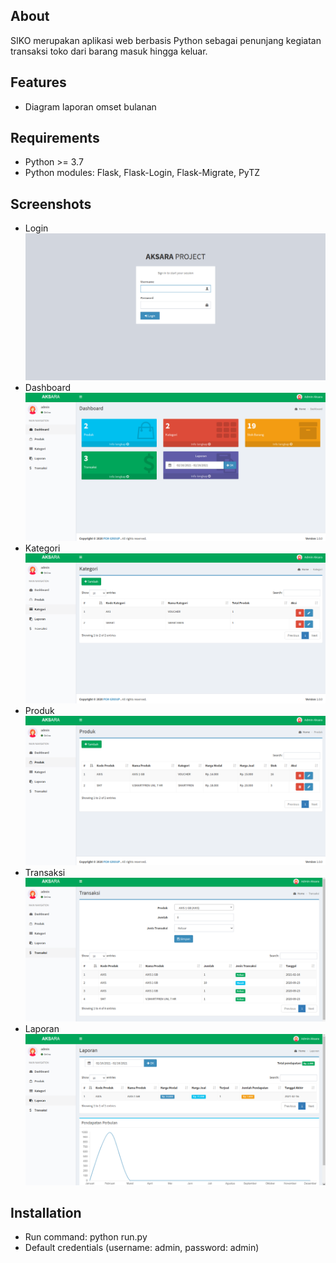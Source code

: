 ## About
SIKO merupakan aplikasi web berbasis Python sebagai penunjang kegiatan transaksi toko dari barang masuk hingga keluar.

## Features
- Diagram laporan omset bulanan

## Requirements
- Python >= 3.7
- Python modules: Flask, Flask-Login, Flask-Migrate, PyTZ

## Screenshots
- Login
![Alt text](/screenshots/login.png?raw=true "Login")
- Dashboard
![Alt text](/screenshots/dashboard.png?raw=true "Dashboard")
- Kategori
![Alt text](/screenshots/kategori.png?raw=true "Kategori")
- Produk
![Alt text](/screenshots/produk.png?raw=true "Produk")
- Transaksi
![Alt text](/screenshots/transaksi.png?raw=true "Transaksi")
- Laporan
![Alt text](/screenshots/laporan.png?raw=true "Laporan")

## Installation
- Run command: python run.py
- Default credentials (username: admin, password: admin)

